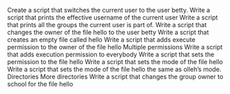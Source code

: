 Create a script that switches the current user to the user betty.
Write a script that prints the effective username of the current user
Write a script that prints all the groups the current user is part of.
Write a script that changes the owner of the file hello to the user betty
Write a script that creates an empty file called hello
Write a script that adds execute permission to the owner of the file hello
Multiple permissions
Write a script that adds execution permission to everybody
Write a script that sets the permission to the file hello
Write a script that sets the mode of the file hello
Write a script that sets the mode of the file hello the same as olleh’s mode.
Directories
More directories
Write a script that changes the group owner to school for the file hello
